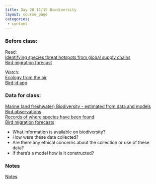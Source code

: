 ```yaml
---
title: Day 20 11/15 Biodiversity
layout: course_page
categories:
 - content
---
```


### Before class:

Read:  
[Identifying species threat hotspots from global supply chains](https://www.sciencedaily.com/releases/2017/01/170104103604.htm)  
[Bird migration forecast](https://www.npr.org/2018/09/16/648452136/birdcast-predicting-bird-migrations)

Watch:  
[Ecology from the air](https://www.ted.com/talks/greg_asner_ecology_from_the_air)  
[Bird id app](https://www.youtube.com/watch?time_continue=109&v=OkH11ZiIL9E)


### Data for class:

[Marine (and freshwater) Biodiversity - estimated from data and models](http://www.aquamaps.org/)  
[Bird observations](http://ebird.org/)  
[Records of where species have been found](https://www.inaturalist.org/)  
[Bird migration forecasts](http://birdcast.info/)

* What information is available on biodiversity?
* How were these data collected?
* Are there any ethical concerns about the collection or use of these data?
* If there’s a model how is it constructed?

### Notes
[Notes](../day20notes)
